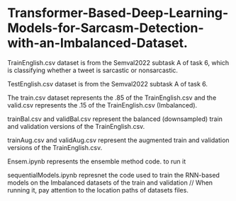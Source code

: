 # Transformer-Based-Deep-Learning-Models-for-Sarcasm-Detection-with-an-Imbalanced-Dataset.
TrainEnglish.csv dataset is from the Semval2022 subtask A of task 6, which is classifying whether a tweet is sarcastic or nonsarcastic.

TestEnglish.csv dataset is from the Semval2022 subtask A of task 6.

The train.csv dataset represents the .85 of the TrainEnglish.csv and the valid.csv represents the .15 of the TrainEnglish.csv (Imbalanced).

trainBal.csv and validBal.csv represent the balanced (downsampled) train and validation versions of the TrainEnglish.csv.

trainAug.csv and validAug.csv represent the augmented train and validation versions of the TrainEnglish.csv.

Ensem.ipynb represents the ensemble method code. to run it 

sequentialModels.ipynb represnet the code used  to train the RNN-based models on the Imbalanced datasets of the train and validation // When running it, pay attention to the location paths of datasets files.







